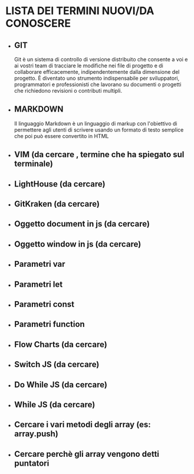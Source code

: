 <!-- @format -->

# LISTA DEI TERMINI NUOVI/DA CONOSCERE

- ## GIT

  Git è un sistema di controllo di versione distribuito che consente a voi e ai vostri team di tracciare le modifiche nei file di progetto e di collaborare efficacemente, indipendentemente dalla dimensione del progetto. È diventato uno strumento indispensabile per sviluppatori, programmatori e professionisti che lavorano su documenti o progetti che richiedono revisioni o contributi multipli.

- ## MARKDOWN

  Il linguaggio Markdown è un linguaggio di markup con l'obiettivo di permettere agli utenti di scrivere usando un formato di testo semplice che poi può essere convertito in HTML

- ## VIM (da cercare , termine che ha spiegato sul terminale)

- ## LightHouse (da cercare)

- ## GitKraken (da cercare)

- ## Oggetto document in js (da cercare)

- ## Oggetto window in js (da cercare)

- ## Parametri var

- ## Parametri let

- ## Parametri const

- ## Parametri function

- ## Flow Charts (da cercare)

- ## Switch JS (da cercare)

- ## Do While JS (da cercare)

- ## While JS (da cercare)

- ## Cercare i vari metodi degli array (es: array.push)

- ## Cercare perchè gli array vengono detti puntatori
